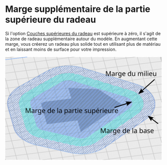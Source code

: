 Marge supplémentaire de la partie supérieure du radeau
====
Si l'option [Couches supérieures du radeau](raft_surface_layers.md) est supérieure à zéro, il s'agit de la zone de radeau supplémentaire autour du modèle. En augmentant cette marge, vous créerez un radeau plus solide tout en utilisant plus de matériau et en laissant moins de surface pour votre impression.

![Marge du radeau](../images/raft_marging_fr.svg)